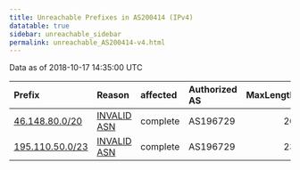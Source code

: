 ```yaml
---
title: Unreachable Prefixes in AS200414 (IPv4)
datatable: true
sidebar: unreachable_sidebar
permalink: unreachable_AS200414-v4.html
---
```


Data as of 2018-10-17 14:35:00 UTC


<div class="datatable-begin"></div>

| Prefix                                                   | Reason                                                                                                  | affected   | Authorized AS   |   MaxLength | Anchor                                         |   unreachable /24s |
|:---------------------------------------------------------|:--------------------------------------------------------------------------------------------------------|:-----------|:----------------|------------:|:-----------------------------------------------|-------------------:|
| [46.148.80.0/20](https://stat.ripe.net/46.148.80.0/20)   | [INVALID ASN](https://rpki-validator.ripe.net/announcement-preview?asn=AS200414&prefix=46.148.80.0/20)  | complete   | AS196729        |          20 | [RIPE](unreachable_RIPE_NCC_RPKI_Root-v4.html) |                 16 |
| [195.110.50.0/23](https://stat.ripe.net/195.110.50.0/23) | [INVALID ASN](https://rpki-validator.ripe.net/announcement-preview?asn=AS200414&prefix=195.110.50.0/23) | complete   | AS196729        |          23 | [RIPE](unreachable_RIPE_NCC_RPKI_Root-v4.html) |                  2 |

<div class="datatable-end"></div>